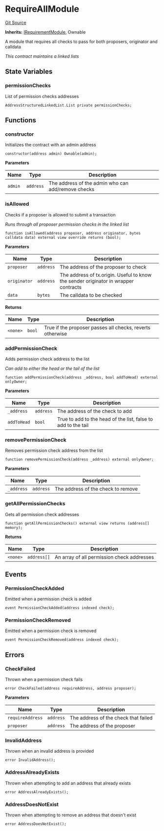 # RequireAllModule
[Git Source](https://github.com/SyndicateProtocol/metabased-rollup/blob/cced719ff6d4998b665e130eebebe54b39f5cf15/src/requirement-modules/RequireAllModule.sol)

**Inherits:**
[IRequirementModule](/src/interfaces/IRequirementModule.sol/interface.IRequirementModule.md), Ownable

A module that requires all checks to pass for both proposers, originator and calldata

*This contract maintains a linked lists*


## State Variables
### permissionChecks
List of permission checks addresses


```solidity
AddressStructuredLinkedList.List private permissionChecks;
```


## Functions
### constructor

Initializes the contract with an admin address


```solidity
constructor(address admin) Ownable(admin);
```
**Parameters**

|Name|Type|Description|
|----|----|-----------|
|`admin`|`address`|The address of the admin who can add/remove checks|


### isAllowed

Checks if a proposer is allowed to submit a transaction

*Runs through all proposer permission checks in the linked list*


```solidity
function isAllowed(address proposer, address originator, bytes calldata data) external view override returns (bool);
```
**Parameters**

|Name|Type|Description|
|----|----|-----------|
|`proposer`|`address`|The address of the proposer to check|
|`originator`|`address`|The address of tx.origin. Useful to know the sender originator in wrapper contracts|
|`data`|`bytes`|The calldata to be checked|

**Returns**

|Name|Type|Description|
|----|----|-----------|
|`<none>`|`bool`|True if the proposer passes all checks, reverts otherwise|


### addPermissionCheck

Adds permission check address to the list

*Can add to either the head or the tail of the list*


```solidity
function addPermissionCheck(address _address, bool addToHead) external onlyOwner;
```
**Parameters**

|Name|Type|Description|
|----|----|-----------|
|`_address`|`address`|The address of the check to add|
|`addToHead`|`bool`|True to add to the head of the list, false to add to the tail|


### removePermissionCheck

Removes permission check address from the list


```solidity
function removePermissionCheck(address _address) external onlyOwner;
```
**Parameters**

|Name|Type|Description|
|----|----|-----------|
|`_address`|`address`|The address of the check to remove|


### getAllPermissionChecks

Gets all permission check addresses


```solidity
function getAllPermissionChecks() external view returns (address[] memory);
```
**Returns**

|Name|Type|Description|
|----|----|-----------|
|`<none>`|`address[]`|An array of all permission check addresses|


## Events
### PermissionCheckAdded
Emitted when a permission check is added


```solidity
event PermissionCheckAdded(address indexed check);
```

### PermissionCheckRemoved
Emitted when a permission check is removed


```solidity
event PermissionCheckRemoved(address indexed check);
```

## Errors
### CheckFailed
Thrown when a permission check fails


```solidity
error CheckFailed(address requireAddress, address proposer);
```

**Parameters**

|Name|Type|Description|
|----|----|-----------|
|`requireAddress`|`address`|The address of the check that failed|
|`proposer`|`address`|The address of the proposer|

### InvalidAddress
Thrown when an invalid address is provided


```solidity
error InvalidAddress();
```

### AddressAlreadyExists
Thrown when attempting to add an address that already exists


```solidity
error AddressAlreadyExists();
```

### AddressDoesNotExist
Thrown when attempting to remove an address that doesn't exist


```solidity
error AddressDoesNotExist();
```


